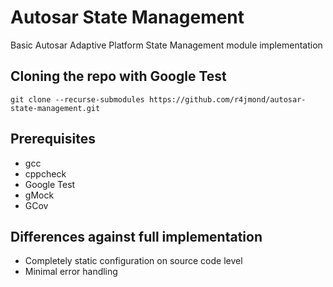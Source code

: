 # Autosar State Management
Basic Autosar Adaptive Platform State Management module implementation

## Cloning the repo with Google Test

`git clone --recurse-submodules https://github.com/r4jmond/autosar-state-management.git`

## Prerequisites

* gcc
* cppcheck
* Google Test
* gMock
* GCov

## Differences against full implementation

* Completely static configuration on source code level
* Minimal error handling
